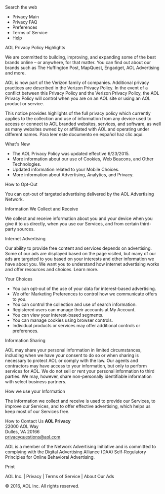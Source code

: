 Search the web

*   Privacy Main
*   Privacy FAQ
*   Preferences
*   Terms of Service
*   Help

AOL Privacy Policy Highlights

We are committed to building, improving, and expanding some of the best brands online – or anywhere, for that matter. You can find out about our brands such as The Huffington Post, MapQuest, Engadget, AOL Advertising and more.

AOL is now part of the Verizon family of companies. Additional privacy practices are described in the Verizon Privacy Policy. In the event of a conflict between this Privacy Policy and the Verizon Privacy Policy, the AOL Privacy Policy will control when you are on an AOL site or using an AOL product or service.

This notice provides highlights of the full privacy policy which currently applies to the collection and use of information from any device used to access or connect to AOL branded websites, services, and software, as well as many websites owned by or affiliated with AOL and operating under different names. Para leer este documento en español haz clic aquí.

What's New

*   The AOL Privacy Policy was updated effective 6/23/2015.
*   More information about our use of Cookies, Web Beacons, and Other Technologies.
*   Updated information related to your Mobile Choices.
*   More information about Advertising, Analytics, and Privacy.

How to Opt-Out

You can opt-out of targeted advertising delivered by the AOL Advertising Network.

Information We Collect and Receive

We collect and receive information about you and your device when you give it to us directly, when you use our Services, and from certain third-party sources.

Internet Advertising

Our ability to provide free content and services depends on advertising. Some of our ads are displayed based on the page visited, but many of our ads are targeted to you based on your interests and other information we have about you. We want you to understand how internet advertising works and offer resources and choices. Learn more.

Your Choices

*   You can opt-out of the use of your data for interest-based advertising.
*   We offer Marketing Preferences to control how we communicate offers to you.
*   You can control the collection and use of search information.
*   Registered users can manage their accounts at My Account.
*   You can view your interest-based segments.
*   You can manage cookies using browser controls.
*   Individual products or services may offer additional controls or preferences.

Information Sharing

AOL may share your personal information in limited circumstances, including when we have your consent to do so or when sharing is necessary to protect AOL or comply with the law. Our agents and contractors may have access to your information, but only to perform services for AOL. We do not sell or rent your personal information to third parties. We may, however, share non-personally identifiable information with select business partners.

How we use your Information

The information we collect and receive is used to provide our Services, to improve our Services, and to offer effective advertising, which helps us keep most of our Services free.

How to Contact Us **AOL Privacy**  
22000 AOL Way  
Dulles, VA 20166  
privacyquestions@aol.com  
  
  
  

AOL is a member of the Network Advertising Initiative and is committed to complying with the Digital Advertising Alliance (DAA) Self-Regulatory Principles for Online Behavioral Advertising.

Print

AOL Inc. | Privacy | Terms of Service | About Our Ads

© 2016, AOL Inc. All rights reserved.